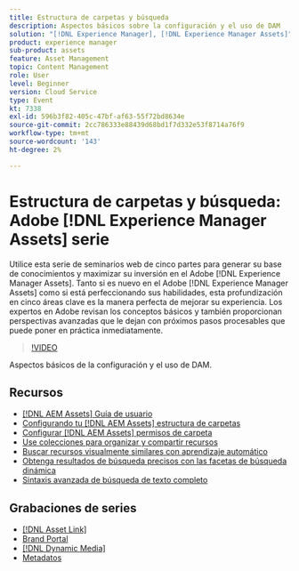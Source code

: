 ```yaml
---
title: Estructura de carpetas y búsqueda
description: Aspectos básicos sobre la configuración y el uso de DAM
solution: "[!DNL Experience Manager], [!DNL Experience Manager Assets]"
product: experience manager
sub-product: assets
feature: Asset Management
topic: Content Management
role: User
level: Beginner
version: Cloud Service
type: Event
kt: 7338
exl-id: 596b3f82-405c-47bf-af63-55f72bd8634e
source-git-commit: 2cc786333e88439d68bd1f7d332e53f8714a76f9
workflow-type: tm+mt
source-wordcount: '143'
ht-degree: 2%

---
```


# Estructura de carpetas y búsqueda: Adobe [!DNL Experience Manager Assets] serie

Utilice esta serie de seminarios web de cinco partes para generar su base de conocimientos y maximizar su inversión en el Adobe [!DNL Experience Manager Assets]. Tanto si es nuevo en el Adobe [!DNL Experience Manager Assets] como si está perfeccionando sus habilidades, esta profundización en cinco áreas clave es la manera perfecta de mejorar su experiencia. Los expertos en Adobe revisan los conceptos básicos y también proporcionan perspectivas avanzadas que le dejan con próximos pasos procesables que puede poner en práctica inmediatamente.

>[!VIDEO](https://video.tv.adobe.com/v/332135/?quality=12&learn=on&hidetitle=true)

Aspectos básicos de la configuración y el uso de DAM.

## Recursos

* [[!DNL AEM Assets] Guía de usuario](https://experienceleague.adobe.com/en/docs/experience-manager-65/content/assets/assets)
* [Configurando tu [!DNL AEM Assets] estructura de carpetas](https://experienceleague.adobe.com/en/docs/experience-manager-learn/assets/configuring/baseline-folders)
* [Configurar [!DNL AEM Assets] permisos de carpeta](https://experienceleague.adobe.com/en/docs/experience-manager-learn/assets/configuring/baseline-permissions)
* [Use colecciones para organizar y compartir recursos](https://experienceleague.adobe.com/en/docs/experience-manager-learn/assets/search-and-discovery/collections)
* [Buscar recursos visualmente similares con aprendizaje automático](https://experienceleague.adobe.com/en/docs/experience-manager-learn/assets/search-and-discovery/search)
* [Obtenga resultados de búsqueda precisos con las facetas de búsqueda dinámica](https://experienceleague.adobe.com/en/docs/experience-manager-learn/assets/search-and-discovery/search)
* [Sintaxis avanzada de búsqueda de texto completo](https://experienceleague.adobe.com/en/docs/experience-manager-64/assets/using/gql-search#using)

## Grabaciones de series

* [[!DNL Asset Link]](asset-link.md)
* [Brand Portal](brand-portal.md)
* [[!DNL Dynamic Media]](dynamic-media.md)
* [Metadatos](metadata.md)
